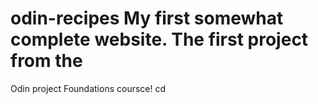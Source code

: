 # odin-recipes My first somewhat complete website. The first project from the 
Odin project Foundations coursce! cd
